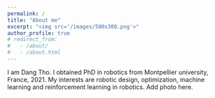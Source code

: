 ```yaml
---
permalink: /
title: "About me"
excerpt: "<img src='/images/500x300.png'>"
author_profile: true
# redirect_from: 
#   - /about/
#   - /about.html
---
```


I am Dang Tho. I obtained PhD in robotics from Montpellier university, France, 2021. My interests are robotic design, optimization, machine learning and reinforcement learning in robotics. Add photo here.


